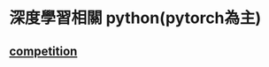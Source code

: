 # 深度學習相關 python(pytorch為主)
## [competition](https://github.com/jp298486/deep_learning_with_python/tree/main/Competition)
